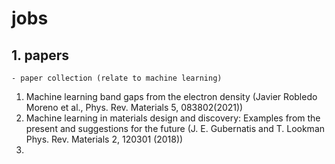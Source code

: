 # jobs

## 1. papers
    - paper collection (relate to machine learning)

  1. Machine learning band gaps from the electron density (Javier Robledo Moreno et al., Phys. Rev. Materials 5, 083802(2021))
  2. Machine learning in materials design and discovery: Examples from the present and suggestions for the future (J. E. Gubernatis and T. Lookman
Phys. Rev. Materials 2, 120301 (2018))
  3. 






